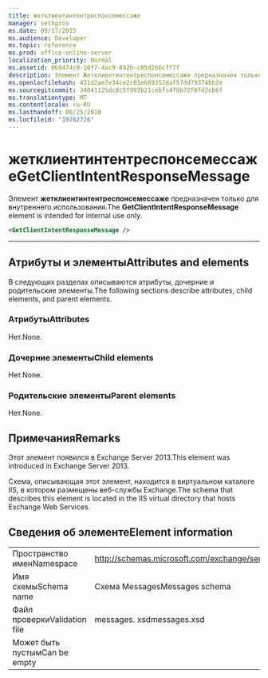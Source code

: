```yaml
---
title: жетклиентинтентреспонсемессаже
manager: sethgros
ms.date: 09/17/2015
ms.audience: Developer
ms.topic: reference
ms.prod: office-online-server
localization_priority: Normal
ms.assetid: 069474c9-10f7-4ac9-892b-c85d266cff7f
description: Элемент Жетклиентинтентреспонсемессаже предназначен только для внутреннего использования.
ms.openlocfilehash: 431d2ae7e34ce2c81e689352daf57dd79374bb2e
ms.sourcegitcommit: 34041125dc8c5f993b21cebfc4f8b72f0fd2cb6f
ms.translationtype: MT
ms.contentlocale: ru-RU
ms.lasthandoff: 06/25/2018
ms.locfileid: "19762726"
---
```

# <a name="getclientintentresponsemessage"></a><span data-ttu-id="1c81b-103">жетклиентинтентреспонсемессаже</span><span class="sxs-lookup"><span data-stu-id="1c81b-103">GetClientIntentResponseMessage</span></span>

<span data-ttu-id="1c81b-104">Элемент **жетклиентинтентреспонсемессаже** предназначен только для внутреннего использования.</span><span class="sxs-lookup"><span data-stu-id="1c81b-104">The **GetClientIntentResponseMessage** element is intended for internal use only.</span></span> 
  
```XML
<GetClientIntentResponseMessage />
```

 ****
## <a name="attributes-and-elements"></a><span data-ttu-id="1c81b-105">Атрибуты и элементы</span><span class="sxs-lookup"><span data-stu-id="1c81b-105">Attributes and elements</span></span>

<span data-ttu-id="1c81b-106">В следующих разделах описываются атрибуты, дочерние и родительские элементы.</span><span class="sxs-lookup"><span data-stu-id="1c81b-106">The following sections describe attributes, child elements, and parent elements.</span></span>
  
### <a name="attributes"></a><span data-ttu-id="1c81b-107">Атрибуты</span><span class="sxs-lookup"><span data-stu-id="1c81b-107">Attributes</span></span>

<span data-ttu-id="1c81b-108">Нет.</span><span class="sxs-lookup"><span data-stu-id="1c81b-108">None.</span></span>
  
### <a name="child-elements"></a><span data-ttu-id="1c81b-109">Дочерние элементы</span><span class="sxs-lookup"><span data-stu-id="1c81b-109">Child elements</span></span>

<span data-ttu-id="1c81b-110">Нет.</span><span class="sxs-lookup"><span data-stu-id="1c81b-110">None.</span></span>
  
### <a name="parent-elements"></a><span data-ttu-id="1c81b-111">Родительские элементы</span><span class="sxs-lookup"><span data-stu-id="1c81b-111">Parent elements</span></span>

<span data-ttu-id="1c81b-112">Нет.</span><span class="sxs-lookup"><span data-stu-id="1c81b-112">None.</span></span>
  
## <a name="remarks"></a><span data-ttu-id="1c81b-113">Примечания</span><span class="sxs-lookup"><span data-stu-id="1c81b-113">Remarks</span></span>

<span data-ttu-id="1c81b-114">Этот элемент появился в Exchange Server 2013.</span><span class="sxs-lookup"><span data-stu-id="1c81b-114">This element was introduced in Exchange Server 2013.</span></span>
  
<span data-ttu-id="1c81b-115">Схема, описывающая этот элемент, находится в виртуальном каталоге IIS, в котором размещены веб-службы Exchange.</span><span class="sxs-lookup"><span data-stu-id="1c81b-115">The schema that describes this element is located in the IIS virtual directory that hosts Exchange Web Services.</span></span>
  
## <a name="element-information"></a><span data-ttu-id="1c81b-116">Сведения об элементе</span><span class="sxs-lookup"><span data-stu-id="1c81b-116">Element information</span></span>

|||
|:-----|:-----|
|<span data-ttu-id="1c81b-117">Пространство имен</span><span class="sxs-lookup"><span data-stu-id="1c81b-117">Namespace</span></span>  <br/> |http://schemas.microsoft.com/exchange/services/2006/messages  <br/> |
|<span data-ttu-id="1c81b-118">Имя схемы</span><span class="sxs-lookup"><span data-stu-id="1c81b-118">Schema name</span></span>  <br/> |<span data-ttu-id="1c81b-119">Схема Messages</span><span class="sxs-lookup"><span data-stu-id="1c81b-119">Messages schema</span></span>  <br/> |
|<span data-ttu-id="1c81b-120">Файл проверки</span><span class="sxs-lookup"><span data-stu-id="1c81b-120">Validation file</span></span>  <br/> |<span data-ttu-id="1c81b-121">messages. xsd</span><span class="sxs-lookup"><span data-stu-id="1c81b-121">messages.xsd</span></span>  <br/> |
|<span data-ttu-id="1c81b-122">Может быть пустым</span><span class="sxs-lookup"><span data-stu-id="1c81b-122">Can be empty</span></span>  <br/> ||
   

